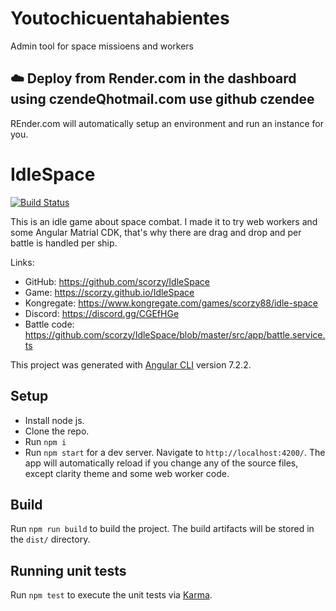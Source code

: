 
# Youtochicuentahabientes

Admin tool for space missioens and workers

## ☁️ Deploy from Render.com in the dashboard using czendeQhotmail.com use github czendee

REnder.com will automatically setup an environment and run an instance for you.


# IdleSpace

[![Build Status](https://travis-ci.org/scorzy/IdleSpace.svg?branch=master)](https://travis-ci.org/scorzy/IdleSpace)

This is an idle game about space combat. I made it to try web workers and some Angular Matrial CDK, that's why there are drag and drop and per battle is handled per ship.

Links:

- GitHub: https://github.com/scorzy/IdleSpace
- Game: https://scorzy.github.io/IdleSpace
- Kongregate: https://www.kongregate.com/games/scorzy88/idle-space
- Discord: https://discord.gg/CGEfHGe
- Battle code: https://github.com/scorzy/IdleSpace/blob/master/src/app/battle.service.ts

This project was generated with [Angular CLI](https://github.com/angular/angular-cli) version 7.2.2.

## Setup

- Install node js.
- Clone the repo.
- Run `npm i`
- Run `npm start` for a dev server. Navigate to `http://localhost:4200/`. The app will automatically reload if you change any of the source files, except clarity theme and some web worker code.

## Build

Run `npm run build` to build the project. The build artifacts will be stored in the `dist/` directory.

## Running unit tests

Run `npm test` to execute the unit tests via [Karma](https://karma-runner.github.io).
